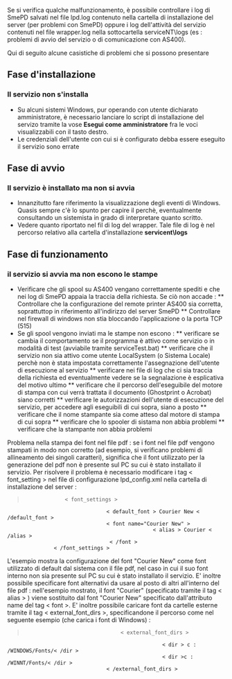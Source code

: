 Se si verifica qualche malfunzionamento, è possibile controllare i log di SmePD salvati nel file lpd.log contenuto nella cartella di installazione del server (per problemi con SmePD) oppure i log dell'attività del servizio contenuti nel file wrapper.log nella sottocartella serviceNT\logs (es :  problemi di avvio del servizio o di comunicazione con AS400).

Qui di seguito alcune casistiche di problemi che si possono presentare

## Fase d'installazione
### Il servizio non s'installa
* Su alcuni sistemi Windows, pur operando con utente dichiarato amministratore, è necessario lanciare lo script di installazione del servizo tramite la vose **Esegui come amministratore** fra le voci visualizzabili con il tasto destro.
* Le credenziali dell'utente con cui si è configurato debba essere eseguito il servizio sono errate
## Fase di avvio
### Il servizio è installato ma non si avvia
* Innanzitutto fare riferimento la visualizzazione degli eventi di Windows. Quasis sempre c'è lo spunto per capire il perchè, eventualmente consultando un sistemista in grado di interpretare quanto scritto.
* Vedere quanto riportato nel fil di log del wrapper. Tale file di log è nel percorso relativo alla cartella d'installazione **servicent\logs**
## Fase di funzionamento
### il servizio si avvia ma non escono le stampe
* Verificare che gli spool su AS400 vengano correttamente spediti e che nei log di SmePD appaia la traccia della richiesta. Se ciò non accade : 
** Controllare che la configurazione del remote printer AS400 sia corretta, soprattuttop in riferimento all'indirizzo del server SmePD
** Controllare nel firewall di windows non stia bloccando l'applicazione o la porta TCP (515)
* Se gli spool vengono inviati ma le stampe non escono : 
** verificare se cambia il comportamento se il programma è attivo come servizio o in modalità di test (avviabile tramite serviceTest.bat)
** verificare che il servizio non sia attivo come utente LocalSystem (o Sistema Locale) perchè non è stata impostata correttamente l'assegnazione dell'utente di esecuzione al servizio
** verificare nei file di log che ci sia traccia della richiesta ed eventualmente vedere se la segnalazione è esplicativa del motivo ultimo
** verificare che il percorso dell'eseguibile del motore di stampa con cui verrà trattata il documento (Ghostprint o Acrobat) siano corretti
** verificare le autorizzazioni dell'utente di esecuzione del servizio, per accedere agli eseguibili di cui sopra, siano a posto
** verificare che il nome stampante sia come atteso dal motore di stampa di cui sopra
** verificare che lo spooler di sistama non abbia problemi
** verificare che la stampante non abbia problemi

Problema nella stampa dei font nel file pdf :  se i font nel file pdf vengono stampati in modo non corretto (ad esempio, si verificano problemi di allineamento dei singoli caratteri), significa che il font utilizzato per la generazione del pdf non è presente sul PC su cui è stato installato il servizio. Per risolvere il problema è necessario modificare i tag < font_setting > nel file di configurazione lpd_config.xml nella cartella di installazione del server : 
>                  < font_settings >
                                    < default_font > Courier New < /default_font >
                                    < font name="Courier New" >
                                                   < alias > Courier < /alias >
                                     < /font >
                   < /font_settings >

L'esempio mostra la configurazione del font "Courier New" come font utilizzato di default dal sistema con il file pdf, nel caso in cui il suo font interno non sia presente sul PC su cui è stato installato il servizio. E' inoltre possibile specificare font alternativi da usare al posto di altri all'interno del file pdf :  nell'esempio mostrato, il font "Courier" (specificato tramite il tag < alias > ) viene sostituito dal font "Courier New" specificato dall'attributo name del tag < font >.
E' inoltre possibile caricare font da cartelle esterne tramite il tag < external_font_dirs >, specificandone il percorso come nel seguente esempio (che carica i font di Windows) : 
>                                    < external_font_dirs >
                                                      < dir > c : /WINDOWS/Fonts/< /dir >
                                                      < dir >c : /WINNT/Fonts/< /dir >
                                    < /external_font_dirs >


